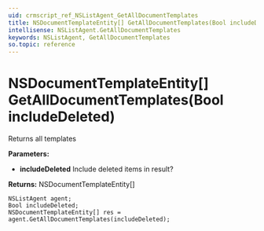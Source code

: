 ```yaml
---
uid: crmscript_ref_NSListAgent_GetAllDocumentTemplates
title: NSDocumentTemplateEntity[] GetAllDocumentTemplates(Bool includeDeleted)
intellisense: NSListAgent.GetAllDocumentTemplates
keywords: NSListAgent, GetAllDocumentTemplates
so.topic: reference
---
```


# NSDocumentTemplateEntity[] GetAllDocumentTemplates(Bool includeDeleted)

Returns all templates

**Parameters:**
 - **includeDeleted** Include deleted items in result?

**Returns:** NSDocumentTemplateEntity[]

```crmscript
NSListAgent agent;
Bool includeDeleted;
NSDocumentTemplateEntity[] res = agent.GetAllDocumentTemplates(includeDeleted);
```

